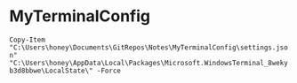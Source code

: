 # MyTerminalConfig

 `Copy-Item "C:\Users\honey\Documents\GitRepos\Notes\MyTerminalConfig\settings.json" "C:\Users\honey\AppData\Local\Packages\Microsoft.WindowsTerminal_8wekyb3d8bbwe\LocalState\" -Force`
 